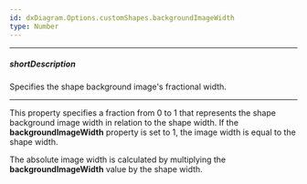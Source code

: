 ```yaml
---
id: dxDiagram.Options.customShapes.backgroundImageWidth
type: Number
---
```

---
##### shortDescription
Specifies the shape background image's fractional width.

---
This property specifies a fraction from 0 to 1 that represents the shape background image width in relation to the shape width. If the **backgroundImageWidth** property is set to 1, the image width is equal to the shape width.

The absolute image width is calculated by multiplying the **backgroundImageWidth** value by the shape width.

